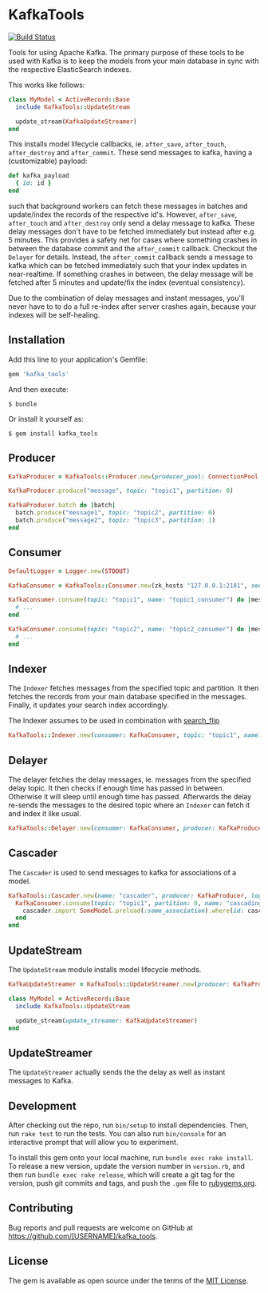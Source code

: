 # KafkaTools

[![Build Status](https://secure.travis-ci.org/mrkamel/kafka_tools.png?branch=master)](http://travis-ci.org/mrkamel/kafka_tools)

Tools for using Apache Kafka. The primary purpose of these tools to be used
with Kafka is to keep the models from your main database in sync with the
respective ElasticSearch indexes.

This works like follows:

```ruby
class MyModel < ActiveRecord::Base
  include KafkaTools::UpdateStream

  update_stream(KafkaUpdateStreamer)
end
```

This installs model lifecycle callbacks, ie. `after_save`, `after_touch`,
`after_destroy` and `after_commit`. These send messages to kafka,
having a (customizable) payload:

```ruby
def kafka_payload
  { id: id }
end
```

such that background workers can fetch these messages in batches and
update/index the records of the respective id's. However, `after_save`,
`after_touch` and `after_destroy` only send a delay message to kafka. These
delay messages don't have to be fetched immediately but instead after e.g. 5
minutes. This provides a safety net for cases where something crashes in
between the database commit and the `after_commit` callback. Checkout the
`Delayer` for details. Instead, the `after_commit` callback sends a message to
kafka which can be fetched immediately such that your index updates in
near-realtime. If something crashes in between, the delay message will be
fetched after 5 minutes and update/fix the index (eventual consistency).

Due to the combination of delay messages and instant messages, you'll never
have to to do a full re-index after server crashes again, because your indexes
will be self-healing.

## Installation

Add this line to your application's Gemfile:

```ruby
gem 'kafka_tools'
```

And then execute:

    $ bundle

Or install it yourself as:

    $ gem install kafka_tools

## Producer

```ruby
KafkaProducer = KafkaTools::Producer.new(producer_pool: ConnectionPool.new { Kafka.new(seed_brokers: ["localhost:9092"]) })

KafkaProducer.produce("message", topic: "topic1", partition: 0)

KafkaProducer.batch do |batch|
  batch.produce("message1", topic: "topic2", partition: 0)
  batch.produce("message2", topic: "topic3", partition: 1)
end
```

## Consumer

```ruby
DefaultLogger = Logger.new(STDOUT)

KafkaConsumer = KafkaTools::Consumer.new(zk_hosts "127.0.0.1:2181", seed_brokers: ["localhost:9092"], client_id: "client", logger: DefaultLogger)

KafkaConsumer.consume(topic: "topic1", name: "topic1_consumer") do |messages|
  # ...
end

KafkaConsumer.consume(topic: "topic2", name: "topic2_consumer") do |messages|
  # ...
end
```

## Indexer

The `Indexer` fetches messages from the specified topic and partition.
It then fetches the records from your main database specified in the messages.
Finally, it updates your search index accordingly.

The Indexer assumes to be used in combination with [search_flip](https://github.com/mrkamel/search_flip)

```ruby
KafkaTools::Indexer.new(consumer: KafkaConsumer, topic: "topic1", name: "topic1_indexer", partition: 0, index: SomeIndex, logger: DefaultLogger).run
```

## Delayer

The delayer fetches the delay messages, ie. messages from the specified delay topic.
It then checks if enough time has passed in between. Otherwise it will sleep until
enough time has passed. Afterwards the delay re-sends the messages to the desired
topic where an `Indexer` can fetch it and index it like usual.

```ruby
KafkaTools::Delayer.new(consumer: KafkaConsumer, producer: KafkaProducer, topic: "delay_5m", partition: 0, delay: 300, delay_topic: "delay_1h", logger: DefaultLogger).run
```

## Cascader

The `Cascader` is used to send messages to kafka for associations of a model.

```ruby
KafkaTools::Cascader.new(name: "cascader", producer: KafkaProducer, logger: DefaultLogger).tap do |cascader|
  KafkaConsumer.consume(topic: "topic1", partition: 0, name: "cascading_consumer", logger: DefaultLogger) do |messages|
    cascader.import SomeModel.preload(:some_association).where(id: cascader.ids(messages)).find_each.lazy.map(&:some_association)
  end
end
```

## UpdateStream

The `UpdateStream` module installs model lifecycle methods.

```ruby
KafkaUpdateStreamer = KafkaTools::UpdateStreamer.new(producer: KafkaProducer)

class MyModel < ActiveRecord::Base
  include KafkaTools::UpdateStream

  update_stream(update_streamer: KafkaUpdateStreamer)
end
```

## UpdateStreamer

The `UpdateStreamer` actually sends the the delay as well as instant messages to Kafka.

## Development

After checking out the repo, run `bin/setup` to install dependencies. Then, run `rake test` to run the tests. You can also run `bin/console` for an interactive prompt that will allow you to experiment.

To install this gem onto your local machine, run `bundle exec rake install`. To release a new version, update the version number in `version.rb`, and then run `bundle exec rake release`, which will create a git tag for the version, push git commits and tags, and push the `.gem` file to [rubygems.org](https://rubygems.org).

## Contributing

Bug reports and pull requests are welcome on GitHub at https://github.com/[USERNAME]/kafka_tools.

## License

The gem is available as open source under the terms of the [MIT License](http://opensource.org/licenses/MIT).
